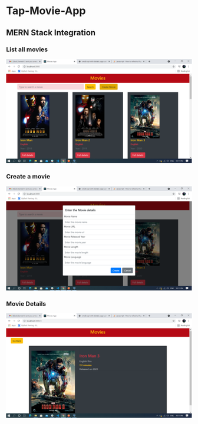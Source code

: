 # Tap-Movie-App

## MERN Stack Integration

### List all movies
![List all movies](https://github.com/Naveenkumar-C-49/tap-movie-app/blob/main/screenshots/list.png)


### Create a movie
![Create a movie](https://github.com/Naveenkumar-C-49/tap-movie-app/blob/main/screenshots/create.png)

### Movie Details
![Update a movie](https://github.com/Naveenkumar-C-49/tap-movie-app/blob/main/screenshots/detail.png)
